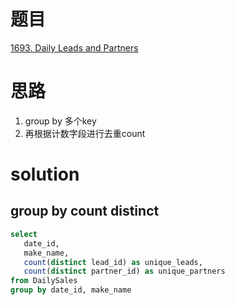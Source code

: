 # 题目

[1693. Daily Leads and Partners](https://leetcode.cn/problems/daily-leads-and-partners/)

# 思路
1. group by 多个key
2. 再根据计数字段进行去重count

# solution

## group by count distinct
```sql
select
   date_id,
   make_name,
   count(distinct lead_id) as unique_leads,
   count(distinct partner_id) as unique_partners
from DailySales
group by date_id, make_name
```